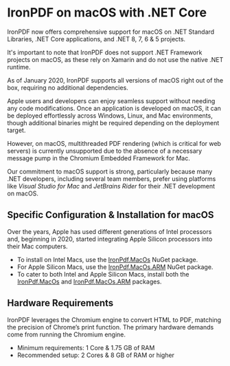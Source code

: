 # IronPDF on macOS with .NET Core

IronPDF now offers comprehensive support for macOS on .NET Standard Libraries, .NET Core applications, and .NET 8, 7, 6 & 5 projects.

It's important to note that IronPDF does not support .NET Framework projects on macOS, as these rely on Xamarin and do not use the native .NET runtime.

As of January 2020, IronPDF supports all versions of macOS right out of the box, requiring no additional dependencies.

Apple users and developers can enjoy seamless support without needing any code modifications. Once an application is developed on macOS, it can be deployed effortlessly across Windows, Linux, and Mac environments, though additional binaries might be required depending on the deployment target.

However, on macOS, multithreaded PDF rendering (which is critical for web servers) is currently unsupported due to the absence of a necessary message pump in the Chromium Embedded Framework for Mac.

Our commitment to macOS support is strong, particularly because many .NET developers, including several team members, prefer using platforms like *Visual Studio for Mac* and *JetBrains Rider* for their .NET development on macOS.

## Specific Configuration & Installation for macOS

Over the years, Apple has used different generations of Intel processors and, beginning in 2020, started integrating Apple Silicon processors into their Mac computers.
- To install on Intel Macs, use the [IronPdf.MacOs](https://ironpdf.com/www.nuget.org/packages/IronPdf.MacOs) NuGet package.
- For Apple Silicon Macs, use the [IronPdf.MacOs.ARM](https://ironpdf.com/www.nuget.org/packages/IronPdf.MacOs.ARM) NuGet package.
- To cater to both Intel and Apple Silicon Macs, install both the [IronPdf.MacOs](https://ironpdf.com/www.nuget.org/packages/IronPdf.MacOs) and [IronPdf.MacOs.ARM](https://ironpdf.com/www.nuget.org/packages/IronPdf.MacOs.ARM) packages.

## Hardware Requirements

IronPDF leverages the Chromium engine to convert HTML to PDF, matching the precision of Chrome’s print function. The primary hardware demands come from running the Chromium engine.

- Minimum requirements: 1 Core & 1.75 GB of RAM
- Recommended setup: 2 Cores & 8 GB of RAM or higher